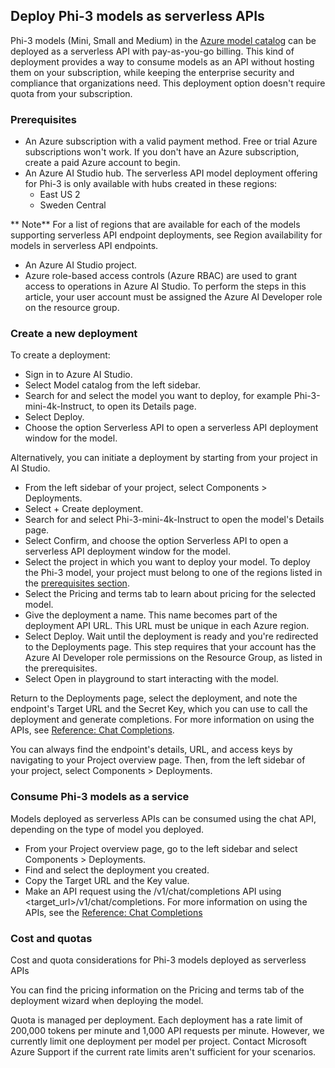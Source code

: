 ## Deploy Phi-3 models as serverless APIs

Phi-3 models (Mini, Small and Medium) in the [Azure model catalog](https://learn.microsoft.com/azure/machine-learning/concept-model-catalog?WT.mc_id=aiml-137032-kinfeylo) can be deployed as a serverless API with pay-as-you-go billing. This kind of deployment provides a way to consume models as an API without hosting them on your subscription, while keeping the enterprise security and compliance that organizations need. This deployment option doesn't require quota from your subscription.

### Prerequisites
- An Azure subscription with a valid payment method. Free or trial Azure subscriptions won't work. If you don't have an Azure subscription, create a paid Azure account to begin.
- An Azure AI Studio hub. The serverless API model deployment offering for Phi-3 is only available with hubs created in these regions:
    - East US 2
    - Sweden Central

** Note** For a list of regions that are available for each of the models supporting serverless API endpoint deployments, see Region availability for models in serverless API endpoints.
- An Azure AI Studio project.
- Azure role-based access controls (Azure RBAC) are used to grant access to operations in Azure AI Studio. To perform the steps in this article, your user account must be assigned the Azure AI Developer role on the resource group. 

### Create a new deployment
To create a deployment:

- Sign in to Azure AI Studio.
- Select Model catalog from the left sidebar.
- Search for and select the model you want to deploy, for example Phi-3-mini-4k-Instruct, to open its Details page.
- Select Deploy.
- Choose the option Serverless API to open a serverless API deployment window for the model.

Alternatively, you can initiate a deployment by starting from your project in AI Studio.

- From the left sidebar of your project, select Components > Deployments.
- Select + Create deployment.
- Search for and select Phi-3-mini-4k-Instruct to open the model's Details page.
- Select Confirm, and choose the option Serverless API to open a serverless API deployment window for the model.
- Select the project in which you want to deploy your model. To deploy the Phi-3 model, your project must belong to one of the regions listed in the [prerequisites section](https://learn.microsoft.com/azure/ai-studio/how-to/deploy-models-phi-3?WT.mc_id=aiml-137032-kinfeylo).
- Select the Pricing and terms tab to learn about pricing for the selected model.
- Give the deployment a name. This name becomes part of the deployment API URL. This URL must be unique in each Azure region.
- Select Deploy. Wait until the deployment is ready and you're redirected to the Deployments page. This step requires that your account has the Azure AI Developer role permissions on the Resource Group, as listed in the prerequisites.
- Select Open in playground to start interacting with the model.

Return to the Deployments page, select the deployment, and note the endpoint's Target URL and the Secret Key, which you can use to call the deployment and generate completions. For more information on using the APIs, see [Reference: Chat Completions](https://learn.microsoft.com/azure/ai-studio/reference/reference-model-inference-chat-completions?WT.mc_id=aiml-137032-kinfeylo).

You can always find the endpoint's details, URL, and access keys by navigating to your Project overview page. Then, from the left sidebar of your project, select Components > Deployments.

### Consume Phi-3 models as a service
Models deployed as serverless APIs can be consumed using the chat API, depending on the type of model you deployed.

- From your Project overview page, go to the left sidebar and select Components > Deployments.
- Find and select the deployment you created.
- Copy the Target URL and the Key value.
- Make an API request using the /v1/chat/completions API using <target_url>/v1/chat/completions. For more information on using the APIs, see the [Reference: Chat Completions](https://learn.microsoft.com/azure/ai-studio/reference/reference-model-inference-chat-completions?WT.mc_id=aiml-137032-kinfeylo)

### Cost and quotas
Cost and quota considerations for Phi-3 models deployed as serverless APIs

You can find the pricing information on the Pricing and terms tab of the deployment wizard when deploying the model.

Quota is managed per deployment. Each deployment has a rate limit of 200,000 tokens per minute and 1,000 API requests per minute. However, we currently limit one deployment per model per project. Contact Microsoft Azure Support if the current rate limits aren't sufficient for your scenarios.
